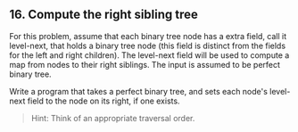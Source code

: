 ## 16. Compute the right sibling tree

For this problem, assume that each binary tree node has a extra field, call it level-next, that holds a binary tree node (this field is distinct from the fields for the left and right children). The level-next field will be used to compute a map from nodes to their right siblings. The input is assumed to be perfect binary tree.

Write a program that takes a perfect binary tree, and sets each node's level-next field to the node on its right, if one exists.

> Hint: Think of an appropriate traversal order.

